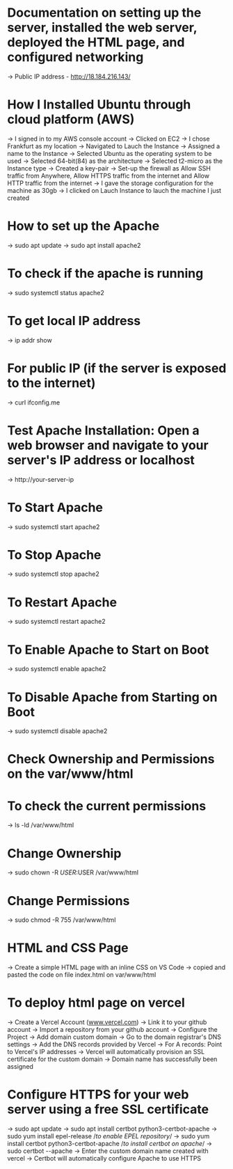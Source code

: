 # Documentation on setting up the server, installed the web server, deployed the HTML page, and configured networking

-> Public IP address - http://18.184.216.143/

# How I Installed Ubuntu through cloud platform (AWS)
-> I signed in to my AWS console account
-> Clicked on EC2
-> I chose Frankfurt as my location
-> Navigated to Lauch the Instance
-> Assigned a name to the Instance
-> Selected Ubuntu as the operating system to be used
-> Selected 64-bit(84) as the architecture
-> Selected t2-micro as the Instance type
-> Created a key-pair
-> Set-up the firewall as Allow SSH traffic from Anywhere, Allow HTTPS traffic from the internet and Allow HTTP traffic from the internet
-> I gave the storage configuration for the machine as 30gb
-> I clicked on Lauch Instance to lauch the machine I just created

# How to set up the Apache
-> sudo apt update
-> sudo apt install apache2
# To check if the apache is running
-> sudo systemctl status apache2
# To get local IP address
-> ip addr show
# For public IP (if the server is exposed to the internet)
-> curl ifconfig.me
# Test Apache Installation: Open a web browser and navigate to your server's IP address or localhost
-> http://your-server-ip
# To Start Apache
-> sudo systemctl start apache2
# To Stop Apache
-> sudo systemctl stop apache2
# To Restart Apache
-> sudo systemctl restart apache2
# To Enable Apache to Start on Boot
-> sudo systemctl enable apache2
# To Disable Apache from Starting on Boot
-> sudo systemctl disable apache2

# Check Ownership and Permissions on the var/www/html

# To check the current permissions
-> ls -ld /var/www/html
# Change Ownership
-> sudo chown -R $USER:$USER /var/www/html
# Change Permissions
-> sudo chmod -R 755 /var/www/html


# HTML and CSS Page
-> Create a simple HTML page with an inline CSS on VS Code
-> copied and pasted the code on file index.html on var/www/html

# To deploy html page on vercel
-> Create a Vercel Account (www.vercel.com)
-> Link it to your github account
-> Import a repository from your github account
-> Configure the Project
-> Add domain custom domain
-> Go to the domain registrar's DNS settings
-> Add the DNS records provided by Vercel
-> For A records: Point to Vercel's IP addresses
-> Vercel will automatically provision an SSL certificate for the custom domain
-> Domain name has successfully been assigned

# Configure HTTPS for your web server using a free SSL certificate
-> sudo apt update
-> sudo apt install certbot python3-certbot-apache
-> sudo yum install epel-release /*to enable EPEL repository*/
-> sudo yum install certbot python3-certbot-apache /*to install certbot on apache*/
-> sudo certbot --apache
-> Enter the custom domain name created with vercel
-> Certbot will automatically configure Apache to use HTTPS

